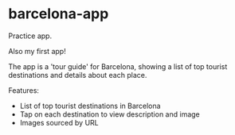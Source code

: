 # barcelona-app
Practice app.

Also my first app!

The app is a 'tour guide' for Barcelona, showing a list of top tourist destinations and details about each place.

Features:
- List of top tourist destinations in Barcelona
- Tap on each destination to view description and image
- Images sourced by URL
